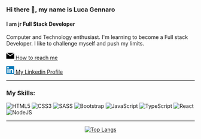 ### Hi there 👋, my name is Luca Gennaro

<div align="center>
<div>
  <img src="https://media.giphy.com/media/qgQUggAC3Pfv687qPC/giphy.gif" width="300px"/>
</div>

#### I am jr Full Stack Developer
Computer and Technology enthusiast. I'm learning to become a Full stack Developer. I like to challenge myself and push my limits.

<a href="mailto:lucagennaro91@gmail.com/"><img src="https://raw.githubusercontent.com/luca-gennaro/luca-gennaro/main/images/email.svg" width="21px"/>
 How to reach me</a>

<a href="https://www.linkedin.com/in/luca-gennaro/"><img src="https://raw.githubusercontent.com/luca-gennaro/luca-gennaro/main/images/linkedin.svg" width="21px"/>
 My Linkedin Profile</a>
</div>
  
<hr>


### My Skills:

![HTML5](https://img.shields.io/badge/html5-%23E34F26.svg?style=for-the-badge&logo=html5&logoColor=white) ![CSS3](https://img.shields.io/badge/css3-%231572B6.svg?style=for-the-badge&logo=css3&logoColor=white) ![SASS](https://img.shields.io/badge/SASS-hotpink.svg?style=for-the-badge&logo=SASS&logoColor=white)  ![Bootstrap](https://img.shields.io/badge/bootstrap-%23563D7C.svg?style=for-the-badge&logo=bootstrap&logoColor=white)  ![JavaScript](https://img.shields.io/badge/javascript-%23323330.svg?style=for-the-badge&logo=javascript&logoColor=%23F7DF1E) ![TypeScript](https://img.shields.io/badge/typescript-%23007ACC.svg?style=for-the-badge&logo=typescript&logoColor=white)  ![React](https://img.shields.io/badge/react-%2320232a.svg?style=for-the-badge&logo=react&logoColor=%2361DAFB) ![NodeJS](https://img.shields.io/badge/node.js-6DA55F?style=for-the-badge&logo=node.js&logoColor=white)

<hr>

<div align="center">
  
  [![Top Langs](https://github-readme-stats.vercel.app/api/top-langs/?username=luca-gennaro&layout=compact&theme=transparent&count_private=true)](https://github.com/anuraghazra/github-readme-stats)
  
</div>
